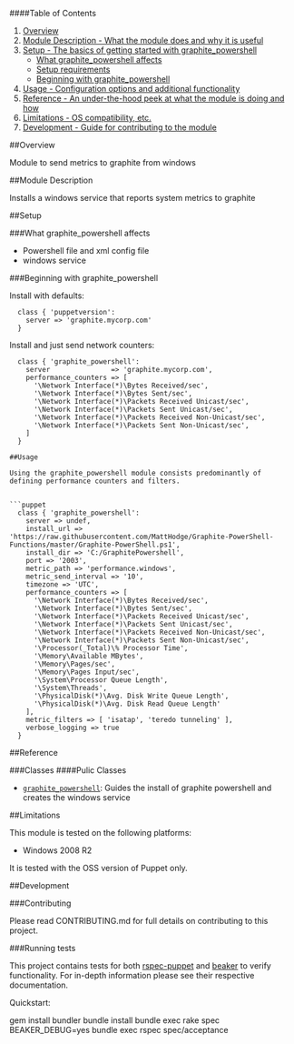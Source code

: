 ####Table of Contents

1. [Overview](#overview)
2. [Module Description - What the module does and why it is useful](#module-description)
3. [Setup - The basics of getting started with graphite_powershell](#setup)
    * [What graphite_powershell affects](#what-graphite_powershell-affects)
    * [Setup requirements](#setup-requirements)
    * [Beginning with graphite_powershell](#beginning-with-graphite_powershell)
4. [Usage - Configuration options and additional functionality](#usage)
5. [Reference - An under-the-hood peek at what the module is doing and how](#reference)
5. [Limitations - OS compatibility, etc.](#limitations)
6. [Development - Guide for contributing to the module](#development)

##Overview

Module to send metrics to graphite from windows

##Module Description

Installs a windows service that reports system metrics to graphite

##Setup

###What graphite_powershell affects

* Powershell file and xml config file
* windows service

###Beginning with graphite_powershell

Install with defaults:

```puppet
  class { 'puppetversion':
    server => 'graphite.mycorp.com'
  }
```

Install and just send network counters:

```puppet
  class { 'graphite_powershell':
    server               => 'graphite.mycorp.com',
    performance_counters => [
      '\Network Interface(*)\Bytes Received/sec',
      '\Network Interface(*)\Bytes Sent/sec',
      '\Network Interface(*)\Packets Received Unicast/sec',
      '\Network Interface(*)\Packets Sent Unicast/sec',
      '\Network Interface(*)\Packets Received Non-Unicast/sec',
      '\Network Interface(*)\Packets Sent Non-Unicast/sec',
    ]
  }

##Usage

Using the graphite_powershell module consists predominantly of defining performance counters and filters.


```puppet
  class { 'graphite_powershell':
    server => undef,
    install_url => 'https://raw.githubusercontent.com/MattHodge/Graphite-PowerShell-Functions/master/Graphite-PowerShell.ps1',
    install_dir => 'C:/GraphitePowershell',
    port => '2003',
    metric_path => 'performance.windows',
    metric_send_interval => '10',
    timezone => 'UTC',
    performance_counters => [
      '\Network Interface(*)\Bytes Received/sec',
      '\Network Interface(*)\Bytes Sent/sec',
      '\Network Interface(*)\Packets Received Unicast/sec',
      '\Network Interface(*)\Packets Sent Unicast/sec',
      '\Network Interface(*)\Packets Received Non-Unicast/sec',
      '\Network Interface(*)\Packets Sent Non-Unicast/sec',
      '\Processor(_Total)\% Processor Time',
      '\Memory\Available MBytes',
      '\Memory\Pages/sec',
      '\Memory\Pages Input/sec',
      '\System\Processor Queue Length',
      '\System\Threads',
      '\PhysicalDisk(*)\Avg. Disk Write Queue Length',
      '\PhysicalDisk(*)\Avg. Disk Read Queue Length'
    ],
    metric_filters => [ 'isatap', 'teredo tunneling' ],
    verbose_logging => true
  }
```

##Reference

###Classes
####Pulic Classes
* [`graphite_powershell`](#class-graphite_powershell): Guides the install of graphite powershell and creates the windows service

##Limitations

This module is tested on the following platforms:

* Windows 2008 R2

It is tested with the OSS version of Puppet only.

##Development

###Contributing

Please read CONTRIBUTING.md for full details on contributing to this project.

###Running tests

This project contains tests for both [rspec-puppet](http://rspec-puppet.com/) and [beaker](https://github.com/puppetlabs/beaker) to verify functionality. For in-depth information please see their respective documentation.

Quickstart:

  gem install bundler
  bundle install
  bundle exec rake spec
	BEAKER_DEBUG=yes bundle exec rspec spec/acceptance
